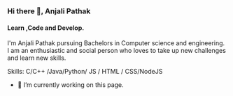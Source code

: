 ### Hi there 👋, Anjali Pathak
#### Learn ,Code and Develop.
I'm Anjali Pathak  pursuing Bachelors in Computer science and engineering. I am an enthusiastic and social person who loves to take up new challenges and learn new skills. 

Skills: C/C++ /Java/Python/ JS / HTML / CSS/NodeJS

- 🔭 I’m currently working on this page. 





